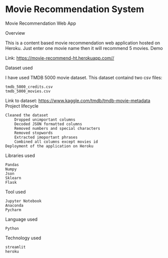 # Movie Recommendation System

Movie Recommendation Web App

Overview

This is a content based movie recommendation web application hosted on Heroku. Just enter one movie name then it will recommend 5 movies.
Demo

   Link: https://movie-recommend-ht.herokuapp.com//

Dataset used

I have used TMDB 5000 movie dataset.
This dataset containd two csv files:

    tmdb_5000_credits.csv
    tmdb_5000_movies.csv

Link to dataset: https://www.kaggle.com/tmdb/tmdb-movie-metadata
Project lifecycle

    Cleaned the dataset
        Dropped unimportant columns
        Decoded JSON formatted columns
        Removed numbers and special characters
        Removed stopwords
        Extracted imoportant phrases
        Combined all columns except movies id
    Deployment of the application on Heroku

Libraries used

    Pandas
    Numpy
    Json
    Sklearn
    Flask
    
Tool used

    Jupyter Notebook
    Anaconda
    Pycharm
    
Language used

    Python
  
Technology used

    streamlit
    heroku
  
  

